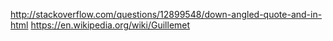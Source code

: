 
http://stackoverflow.com/questions/12899548/down-angled-quote-and-in-html
https://en.wikipedia.org/wiki/Guillemet


<!-- vim: set autoindent expandtab sw=4 syntax=markdown: -->
